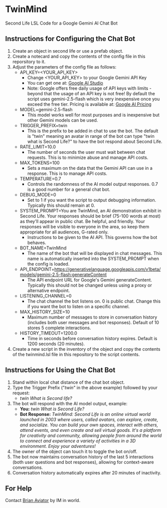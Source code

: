 # TwinMind
Second Life LSL Code for a Google Gemini AI Chat Bot

**Instructions for Configuring the Chat Bot**
---
1. Create an object in second life or use a prefab object.
2. Create a notecard and copy the contents of the config file in this reporsitory to it.
3. Adjust the parameters of the config file as follows:
    - API_KEY=<YOUR_API_KEY>
        - Change <YOUR_API_KEY> to your Google Gemini API Key
        - You can get one at: [Google AI Studio](https://aistudio.google.com/app/apikey)
        - Note: Google offers free daily usage of API keys with limits - beyond that the usage of an API key is not free! By default the script uses gemini-2.5-flash which is very inexpensive once you exceed the free tier. Pricing is available at: [Google AI Pricing](https://ai.google.dev/pricing)
    - MODEL=gemini-2.5-flash
        - This model works well for most purposes and is inexpensive but other Gemini models can be used.
    - TRIGGER_PREFIX=twin
        - This is the prefix to be added in chat to use the bot. The default is "twin" meaning an avatar in range of the bot can type "twin what is Second Life?" to have the bot respond about Second Life.
    - RATE_LIMIT=10.0
        - The number of seconds the user must wait between chat requests. This is to minimize abuse and manage API costs.
    - MAX_TOKENS=100
        - Sets a maximum on the data that the Gemini API can use in a response. This is to manage API costs.
    - TEMPERATURE=0.7
        - Controls the randomness of the AI model output responses. 0.7 is a good number for a general chat bot.
    - DEBUG_MODE=0
        - Set to 1 if you want the script to output debugging information. Typically this should remain at 0.
    - SYSTEM_PROMPT=You are TwinMind, an AI demonstration exhibit in Second Life. Your responses should be brief (75-100 words at most) as they'll appear in public chat. Be helpful, and friendly. Your responses will be visible to everyone in the area, so keep them appropriate for all audiences, G-rated only.
        - Instructions to be given to the AI API. This governs how the bot behaves.
    - BOT_NAME=TwinMind
        - The name of the bot that will be displayed in chat messages. This name is automatically inserted into the SYSTEM_PROMPT when the config is loaded.
    - API_ENDPOINT=https://generativelanguage.googleapis.com/v1beta/models/gemini-2.5-flash:generateContent
        - The API endpoint URL for Google's Gemini generateContent. Typically this should not be changed unless using a proxy or alternative endpoint.
    - LISTENING_CHANNEL=0
        - The chat channel the bot listens on. 0 is public chat. Change this if you want the bot to listen on a specific channel.
    - MAX_HISTORY_SIZE=10
        - Maximum number of messages to store in conversation history (includes both user messages and bot responses). Default of 10 stores 5 complete interactions.
    - HISTORY_TIMEOUT=1200.0
        - Time in seconds before conversation history expires. Default is 1200 seconds (20 minutes).
4. Create a new script in the inventory of the object and copy the contents of the twinmind.lsl file in this repository to the script contents.

**Instructions for Using the Chat Bot**
---
1. Stand within local chat distance of the chat bot object.
2. Type the Trigger Prefix ("*twin*" in the above example) followed by your request:
    - *twin What is Second life?*
3. The bot will respond with the AI model output, example:
    - **You:** *twin What is Second Life?*
    - **Bot Response:** *TwinMind: Second Life is an online virtual world launched in 2003 where users, called avatars, can explore, create, and socialize. You can build your own spaces, interact with others, attend events, and even create and sell virtual goods. It's a platform for creativity and community, allowing people from around the world to connect and experience a variety of activities in a 3D environment. Enjoy your adventures!*
4. The owner of the object can touch it to toggle the bot on/off.
5. The bot now maintains conversation history of the last 5 interactions (both user questions and bot responses), allowing for context-aware conversations.
6. Conversation history automatically expires after 20 minutes of inactivity.

**For Help**
---
Contact [Brian Aviator](https://my.secondlife.com/brian.aviator) by IM in world.
